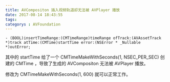 ```yaml
---
title: AVCompositon 插入视频轨道却无法被 AVPlayer 播放
date: 2017-08-14 18:43:55
tags:
categorys : AVFoundation
---
```


	- (BOOL)insertTimeRange:(CMTimeRange)timeRange ofTrack:(AVAssetTrack *)track atTime:(CMTime)startTime error:(NSError * _Nullable *)outError;
	
其中的 startTime 给了一个 CMTimeMakeWithSeconds(1, NSEC_PER_SEC) 创建的 CMTime ，导致了生成的 AVCompositon 无法被 AVPlayer 播放。

修改为 CMTimeMakeWithSeconds(1, 600) 就可以正常工作。